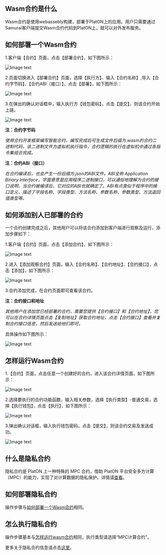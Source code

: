 ## Wasm合约是什么
Wasm合约是使用webassebly构建，部署于PlatON上的应用。用户只需要通过Samurai客户端提交Wasm合约代码到PlatON上，就可以对外发布服务。


## 如何部署一个Wasm合约

1.客户端【合约】页面，点击【部署合约】，如下图所示：

![Image text](image/Contract_deploy-cn.png)

2.页面切换进入【部署合约】页面，选择【执行方】、输入【合约名称】,导入【合约字节码】、【合约ABI（接口）】，点击【部署】，如下图所示：

![Image text](image/Contract_info_input-cn.png)

3.在弹出的确认对话框中，输入执行方【钱包密码】，点击【提交】，则该合约开始上链。

![Image text](image/Contract_creation_confirm-cn.png)

**注：合约字节码**

*使用合约开发框架编写智能合约，编写完成后可生成文件后缀为.wasm的合约二进制代码，该二进制文件为虚拟机执行指令，合约逻辑的执行在虚拟机中通过各指令集组合完成。*

**注：合约ABI（接口）**

*在合约编译后，也会产生一份后缀为.json的ABI文件。ABI全称 Application Binary Interface，字面意思是应用程序二进制接口，可以通俗地理解为合约的接口说明，当合约被编译后，它对应的ABI也就确定了。ABI有点类似于程序中的接口定义，描述了字段名称、字段类型、方法名称、参数名称、参数类型、方法返回值类型等。*

## 如何添加别人已部署的合约
一个合约创建完成之后，其他用户可以将该合约添加到客户端进行观察及运行，添加步骤如下：

1.客户端【合约】页面，点击【添加合约】，如下图所示：

![Image text](image/Add_contract-cn.png)

2.进入【添加观察合约】页面，输入【合约名称】、【合约地址】、【合约接口】，点击【添加】，如下图所示：

![Image text](image/Add_contract_info-cn.png)

3.合约添加完成，在合约页面即可查看该合约。

**注：合约接口和地址**

*其他用户在添加您已经部署的合约，需要您提供【合约接口】和【合约地址】，您可以在合约详情页面点击【复制地址】获取合约地址，点击【合约接口】查看并复制合约接口信息，然后发送给他们即可。*

具体操作如下图所示：

![Image text](image/Address+ABI-cn.png)


## 怎样运行Wasm合约

1.【合约】页面，点击任意一个创建好的合约，进入该合约详情页面，如下图所示：

![Image text](image/Select_contract-cn.png)

2.选择要执行的合约功能函数，输入相关参数，选择【执行类型】-普通交易，选择【执行钱包】，点击【执行】，如下图所示：

![Image text](image/Execution_set-cn.png)

3.弹出确认对话框，输入执行钱包密码，点击【提交】，则该合约交易及发送成功。

![Image text](image/Execute_Contract-cn.png)

## 什么是隐私合约

隐私合约是 PlatON 上一种特殊的 MPC 合约，借助 PlatON 平台安全多方计算（MPC）的能力，实现了对计算数据的隐私保护。详情请[查看](/zh-cn/development/[Chinese-Simplified]-隐私合约开发指南.md)。

## 如何部署隐私合约

操作步骤与[如何部署一个Wasm合约](#如何部署一个Wasm合约)相同。

## 怎么执行隐私合约

操作步骤基本与[怎样运行wasm合约](#怎样运行Wasm合约)相同，执行类型请选择“MPC计算合约”。

更多关于隐私合约信息请点击[这里](/zh-cn/development/[Chinese-Simplified]-深入理解隐私合约.md)。





